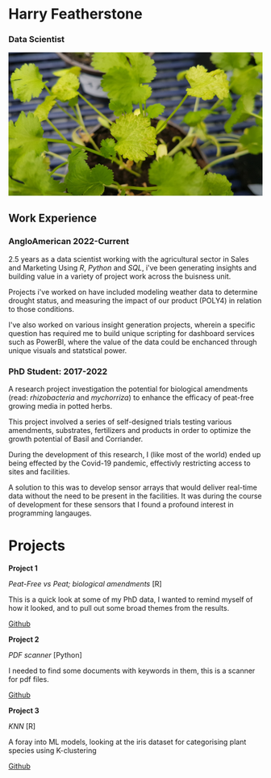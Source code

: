 



# Harry Featherstone
### Data Scientist



![image](img1.jpg)

## Work Experience

### AngloAmerican 2022-Current

2.5 years as a data scientist working with the agricultural sector in Sales and Marketing
Using *R*, *Python* and *SQL*, i've been generating insights and building value in a variety of project work across the buisness unit.

Projects i've worked on have included modeling weather data to determine drought status, and measuring the impact of our product (POLY4) in relation to those conditions.

I've also worked on various insight generation projects, wherein a specific question has required me to build unique scripting for dashboard services such as PowerBI, where the value of the data could be enchanced through unique visuals and statstical power.

### PhD Student: 2017-2022

A research project investigation the potential for biological amendments (read: *rhizobacteria* and *mychorriza*) to enhance the efficacy of peat-free growing media in potted herbs.

This project involved a series of self-designed trials testing various amendments, substrates, fertilizers and products in order to optimize the growth potential of Basil and Corriander.

During the development of this research, I (like most of the world) ended up being effected by the Covid-19 pandemic, effectivly restricting access to sites and facilities.

A solution to this was to develop sensor arrays that would deliver real-time data without the need to be present in the facilities. It was during the course of development for these sensors that I found a profound interest in programming langauges.

# Projects

**Project 1**

*Peat-Free vs Peat; biological amendments* [R]

This is a quick look at some of my PhD data, I wanted to remind myself of how it looked, and to pull out some broad themes from the results.

[Github](https://github.com/HGfeatherz/HGfeatherz.github.io/tree/main/projects/phd_data_rstudio.md)

**Project 2**

*PDF scanner* [Python]

I needed to find some documents with keywords in them, this is a scanner for pdf files.

[Github](https://github.com/HGfeatherz/HGfeatherz.github.io/tree/main/projects/pdf_scan.ipynb)

**Project 3**

*KNN* [R]

A foray into ML models, looking at the iris dataset for categorising plant species using K-clustering

[Github](https://github.com/HGfeatherz/HGfeatherz.github.io/tree/main/projects/KNN_r.md)